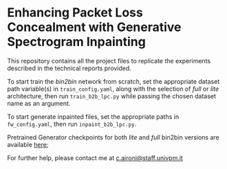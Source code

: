 # Enhancing Packet Loss Concealment with Generative Spectrogram Inpainting

This repository contains all the project files to replicate the experiments described in the technical reports provided.

To start train the _bin2bin_ network from scratch, set the appropriate dataset path variable(s) in `train_config.yaml`, along with the selection of _full_ or _lite_ architecture, then run `train_b2b_lpc.py` while passing the chosen dataset name as an argument. 

To start generate inpainted files, set the appropriate paths in `fw_config.yaml`, then run `inpaint_b2b_lpc.py`.

Pretrained Generator checkpoints for both _lite_ and _full_ bin2bin versions are available [here](https://mega.nz/folder/mA4kQYCZ#mTp8urMkT-vlGDtZSwEjpA);

For further help, please contact me at c.aironi@staff.univpm.it
